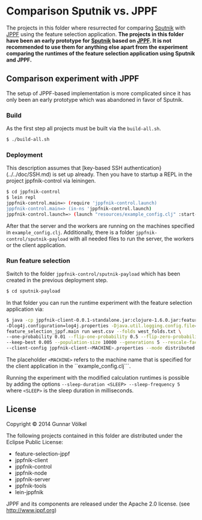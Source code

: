 # Comparison Sputnik vs. JPPF

The projects in this folder where resurrected for comparing [Sputnik](/README.md) with [JPPF](http://www.jppf.org) using the feature selection application.
**The projects in this folder have been an early prototype for [Sputnik](/README.md) based on [JPPF](http://www.jppf.org).
It is not recommended to use them for anything else apart from the experiment comparing the runtimes of the feature selection application using Sputnik and JPPF.**


## Comparison experiment with JPPF

The setup of JPPF-based implementation is more complicated since it has only been an early prototype which was abandoned
in favor of Sputnik. 

### Build

As the first step all projects must be built via the ```build-all.sh```.
```bash
$ ./build-all.sh
```

### Deployment

This description assumes that [key-based SSH authentication}(../../doc/SSH.md) is set up already.
Then you have to startup a REPL in the project jppfnik-control via leiningen.

```bash
$ cd jppfnik-control
$ lein repl
jppfnik-control.main=> (require 'jppfnik-control.launch)
jppfnik-control.main=> (in-ns 'jppfnik-control.launch)
jppfnik-control.launch=> (launch "resources/example_config.clj" :start-client false :deploy-client false)
```

After that the server and the workers are running on the machines specified in ```example_config.clj```.
Additionally, there is a folder ```jppfnik-control/sputnik-payload``` with all needed files to run the server, the workers or the client application.

### Run feature selection

Switch to the folder ```jppfnik-control/sputnik-payload``` which has been created in the previous deployment step.

```bash
$ cd sputnik-payload
```

In that folder you can run the runtime experiment with the feature selection application via:

```bash
$ java -cp jppfnik-client-0.0.1-standalone.jar:clojure-1.6.0.jar:feature-selection-jppf-0.0.1.jar \
-Dlog4j.configuration=log4j.properties -Djava.util.logging.config.file=logging.properties \
feature_selection_jppf.main run west.csv --folds west_folds.txt \
--one-probability 0.01 --flip-one-probability 0.5 --flip-zero-probability 0.5 --crossover-probability 0.01 \
--keep-best 0.005 --population-size 10000 --generations 5 --rescale-factor 4 --seed 4711 \ 
--client-config jppfnik-client-<MACHINE>.properties --mode distributed --batch-size 5 --progress --quiet
```

The placeholder ```<MACHINE>``` refers to the machine name that is specified for the client application in the ``example_config.clj```.

Running the experiment with the modified calculation runtimes is possible by adding the options
```--sleep-duration <SLEEP> --sleep-frequency 5``` where ```<SLEEP>``` is the sleep duration in milliseconds.

## License

Copyright © 2014 Gunnar Völkel

The following projects contained in this folder are distributed under the Eclipse Public License:

* feature-selection-jppf
* jppfnik-client
* jppfnik-control
* jppfnik-node
* jppfnik-server
* jppfnik-tools
* lein-jppfnik

JPPF and its components are released under the Apache 2.0 license. (see http://www.jppf.org)
